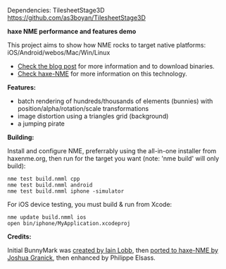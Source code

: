 Dependencies: TilesheetStage3D
https://github.com/as3boyan/TilesheetStage3D


**haxe NME performance and features demo**

This project aims to show how NME rocks to target native platforms: iOS/Android/webos/Mac/Win/Linux

 - [Check the blog post][1] for more information and to download binaries.
 - [Check haxe-NME][2] for more information on this technology.

**Features:**

 - batch rendering of hundreds/thousands of elements (bunnies) with position/alpha/rotation/scale transformations
 - image distortion using a triangles grid (background)
 - a jumping pirate

**Building:**

Install and configure NME, preferrably using the all-in-one installer from haxenme.org, 
then run for the target you want (note: 'nme build' will only build):

    nme test build.nmml cpp
    nme test build.nmml android
    nme test build.nmml iphone -simulator

For iOS device testing, you must build & run from Xcode:

    nme update build.nmml ios
    open bin/iphone/MyApplication.xcodeproj

**Credits:**

Initial BunnyMark was [created by Iain Lobb][3], then [ported to haxe-NME by Joshua Granick][4], then enhanced by Philippe Elsass.

[1]: http://philippe.elsass.me/2011/11/nme-ready-for-the-show/
[2]: http://haxenme.org
[3]: http://blog.iainlobb.com/2010/11/display-list-vs-blitting-results.html
[4]: http://www.joshuagranick.com/blog/?p=508
